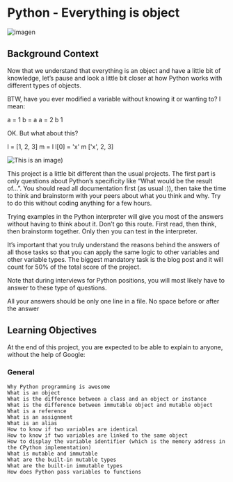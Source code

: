 # Python - Everything is object #
![imagen](https://s3.amazonaws.com/intranet-projects-files/holbertonschool-higher-level_programming+/252/r_208403_QPSN8.jpg)


## Background Context ## 
Now that we understand that everything is an object and have a little bit of knowledge, let’s pause and look a little bit closer at how Python works with different types of objects.

BTW, have you ever modified a variable without knowing it or wanting to? I mean:

a = 1
b = a
a = 2
b
1


OK. But what about this?

l = [1, 2, 3]
m = l
l[0] = 'x'
m
['x', 2, 3]
 

![This is an image](https://media0.giphy.com/media/wAjfQ9MLUfFjq/giphy.gif?cid=790b7611b89356fc7f262199ae36328e225e47e7e796bcc2&rid=giphy.gif&ct=g))


This project is a little bit different than the usual projects. The first part is only questions about Python’s specificity like “What would be the result of…”. You should read all documentation first (as usual :)), then take the time to think and brainstorm with your peers about what you think and why. Try to do this without coding anything for a few hours.

Trying examples in the Python interpreter will give you most of the answers without having to think about it. Don’t go this route. First read, then think, then brainstorm together. Only then you can test in the interpreter.

It’s important that you truly understand the reasons behind the answers of all those tasks so that you can apply the same logic to other variables and other variable types. The biggest mandatory task is the blog post and it will count for 50% of the total score of the project.

Note that during interviews for Python positions, you will most likely have to answer to these type of questions.

All your answers should be only one line in a file. No space before or after the answer

## Learning Objectives ##

At the end of this project, you are expected to be able to explain to anyone, without the help of Google:
### General ###

    Why Python programming is awesome
    What is an object
    What is the difference between a class and an object or instance
    What is the difference between immutable object and mutable object
    What is a reference
    What is an assignment
    What is an alias
    How to know if two variables are identical
    How to know if two variables are linked to the same object
    How to display the variable identifier (which is the memory address in the CPython implementation)
    What is mutable and immutable
    What are the built-in mutable types
    What are the built-in immutable types
    How does Python pass variables to functions
